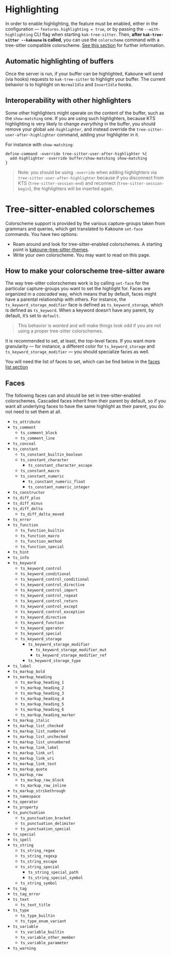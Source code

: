 # Highlighting

In order to enable highlighting, the feature must be enabled, either in the
configuration — `features.highlighting = true`, or by passing the
`--with-highlighting` CLI flag when starting `kak-tree-sitter`. Then, **after
`kak-tree-sitter --kakoune` is called**, you can use the `colorscheme` command
with a tree-sitter compatible colorscheme.
[See this section](#tree-sitter-enabled-colorschemes) for further information.

## Automatic highlighting of buffers

Once the server is run, if your buffer can be highlighted, Kakoune will send
(via hooks) requests to `kak-tree-sitter` to highlight your buffer. The current
behavior is to highlight on `NormalIdle` and `InsertIdle` hooks.

## Interoperability with other highlighters

Some other highlighters might operate on the content of the buffer, such as the
`show-matching` one. If you are using such highlighters, because KTS
highlighting is very likely to change _everything_ in the buffer, you should
remove your global `add-highlighter`, and instead override the
`tree-sitter-user-after-highlighter` command, adding your highlighter in it.

For instance with `show-matching`:

```kak
define-command -override tree-sitter-user-after-highlighter %{
  add-highlighter -override buffer/show-matching show-matching
}
```

> Note: you should be using `-override` when adding highlighters via
> `tree-sitter-user-after-highlighter` because if you disconnect from KTS
> (`tree-sitter-session-end`) and reconnect (`tree-sitter-session-begin`), the
> highlighters will be inserted again.

#	Tree-sitter-enabled colorschemes

Colorscheme support is provided by the various capture-groups taken from
grammars and queries, which get translated to Kakoune `set-face` commands. You
have two options:

- Roam around and look for tree-sitter-enabled colorschemes. A starting point is
  [kakoune-tree-sitter-themes].
- Write your own colorscheme. You may want to read on this page.

## How to make your colorscheme tree-sitter aware

The way tree-sitter colorschemes work is by calling `set-face` for the
particular capture-groups you want to set the highlight for. Faces are organized
in a _cascaded_ way, which means that by default, faces might have a parental
relationship with others. For instance, the `ts_keyword_storage_modifier` face
is defined as `ts_keyword_storage`, which is defined as `ts_keyword`. When a
keyword doesn’t have any parent, by default, it’s set to `default`.

> This behavior is _wanted_ and will make things look odd if you are not using a
> proper tree-sitter colorschemes.

It is recommended to set, at least, the top-level faces. If you want more
granularity — for instance, a different color for `ts_keyword_storage` and
`ts_keyword_storage_modifier` — you should specialize faces as well.

You will need the list of faces to set, which can be find below in the
[faces list section](#faces)

## Faces

The following faces can and should be set in tree-sitter-enabled colorschemes.
Cascaded faces inherit from their parent by default, so if you want all
underlying faces to have the same highlight as their parent, you do not need to
set them at all.

- `ts_attribute`
- `ts_comment`
  - `ts_comment_block`
  - `ts_comment_line`
- `ts_conceal`
- `ts_constant`
  - `ts_constant_builtin_boolean`
  - `ts_constant_character`
    - `ts_constant_character_escape`
  - `ts_constant_macro`
  - `ts_constant_numeric`
    - `ts_constant_numeric_float`
    - `ts_constant_numeric_integer`
- `ts_constructor`
- `ts_diff_plus`
- `ts_diff_minus`
- `ts_diff_delta`
  - `ts_diff_delta_moved`
- `ts_error`
- `ts_function`
  - `ts_function_builtin`
  - `ts_function_macro`
  - `ts_function_method`
  - `ts_function_special`
- `ts_hint`
- `ts_info`
- `ts_keyword`
  - `ts_keyword_control`
  - `ts_keyword_conditional`
  - `ts_keyword_control_conditional`
  - `ts_keyword_control_directive`
  - `ts_keyword_control_import`
  - `ts_keyword_control_repeat`
  - `ts_keyword_control_return`
  - `ts_keyword_control_except`
  - `ts_keyword_control_exception`
  - `ts_keyword_directive`
  - `ts_keyword_function`
  - `ts_keyword_operator`
  - `ts_keyword_special`
  - `ts_keyword_storage`
    - `ts_keyword_storage_modifier`
      - `ts_keyword_storage_modifier_mut`
      - `ts_keyword_storage_modifier_ref`
    - `ts_keyword_storage_type`
- `ts_label`
- `ts_markup_bold`
- `ts_markup_heading`
  - `ts_markup_heading_1`
  - `ts_markup_heading_2`
  - `ts_markup_heading_3`
  - `ts_markup_heading_4`
  - `ts_markup_heading_5`
  - `ts_markup_heading_6`
  - `ts_markup_heading_marker`
- `ts_markup_italic`
- `ts_markup_list_checked`
- `ts_markup_list_numbered`
- `ts_markup_list_unchecked`
- `ts_markup_list_unnumbered`
- `ts_markup_link_label`
- `ts_markup_link_url`
- `ts_markup_link_uri`
- `ts_markup_link_text`
- `ts_markup_quote`
- `ts_markup_raw`
  - `ts_markup_raw_block`
  - `ts_markup_raw_inline`
- `ts_markup_strikethrough`
- `ts_namespace`
- `ts_operator`
- `ts_property`
- `ts_punctuation`
  - `ts_punctuation_bracket`
  - `ts_punctuation_delimiter`
  - `ts_punctuation_special`
- `ts_special`
- `ts_spell`
- `ts_string`
  - `ts_string_regex`
  - `ts_string_regexp`
  - `ts_string_escape`
  - `ts_string_special`
    - `ts_string_special_path`
    - `ts_string_special_symbol`
  - `ts_string_symbol`
- `ts_tag`
- `ts_tag_error`
- `ts_text`
  - `ts_text_title`
- `ts_type`
  - `ts_type_builtin`
  - `ts_type_enum_variant`
- `ts_variable`
  - `ts_variable_builtin`
  - `ts_variable_other_member`
  - `ts_variable_parameter`
- `ts_warning`

[kakoune-tree-sitter-themes]: https://git.sr.ht/~hadronized/kakoune-tree-sitter-themes
